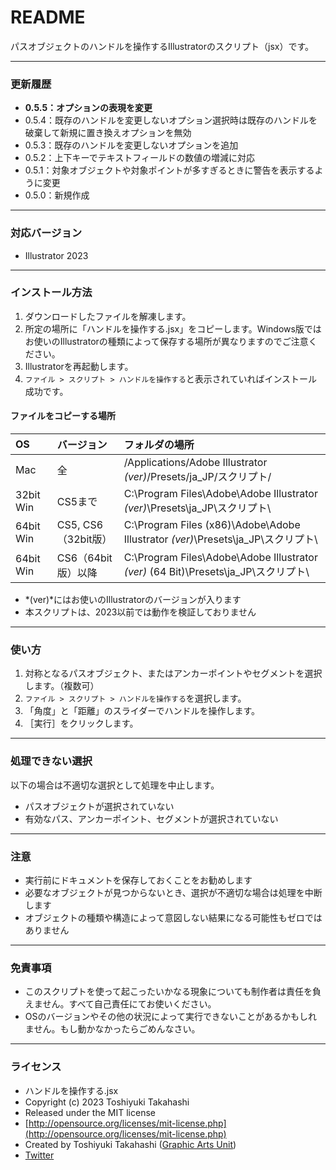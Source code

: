 # README

パスオブジェクトのハンドルを操作するIllustratorのスクリプト（jsx）です。

-----

### 更新履歴

* **0.5.5：オプションの表現を変更**
* 0.5.4：既存のハンドルを変更しないオプション選択時は既存のハンドルを破棄して新規に置き換えオプションを無効
* 0.5.3：既存のハンドルを変更しないオプションを追加
* 0.5.2：上下キーでテキストフィールドの数値の増減に対応
* 0.5.1：対象オブジェクトや対象ポイントが多すぎるときに警告を表示するように変更
* 0.5.0：新規作成

-----

### 対応バージョン

* Illustrator 2023

-----

### インストール方法

1. ダウンロードしたファイルを解凍します。
2. 所定の場所に「ハンドルを操作する.jsx」をコピーします。Windows版ではお使いのIllustratorの種類によって保存する場所が異なりますのでご注意ください。
3. Illustratorを再起動します。
4. `ファイル > スクリプト > ハンドルを操作する`と表示されていればインストール成功です。

#### ファイルをコピーする場所

| OS | バージョン | フォルダの場所 |
|:-----|:-----|:-----|
| Mac | 全 | /Applications/Adobe Illustrator *(ver)*/Presets/ja_JP/スクリプト/ |
| 32bit Win | CS5まで | C:\Program Files\Adobe\Adobe Illustrator *(ver)*\Presets\ja_JP\スクリプト\ |
| 64bit Win | CS5, CS6（32bit版） | C:\Program Files (x86)\Adobe\Adobe Illustrator *(ver)*\Presets\ja_JP\スクリプト\ |
| 64bit Win | CS6（64bit版）以降 | C:\Program Files\Adobe\Adobe Illustrator *(ver)* (64 Bit)\Presets\ja_JP\スクリプト\ |

* *(ver)*にはお使いのIllustratorのバージョンが入ります
* 本スクリプトは、2023以前では動作を検証しておりません

-----

### 使い方

1. 対称となるパスオブジェクト、またはアンカーポイントやセグメントを選択します。（複数可）
2. `ファイル > スクリプト > ハンドルを操作する`を選択します。
3. 「角度」と「距離」のスライダーでハンドルを操作します。
4. ［実行］をクリックします。

-----

### 処理できない選択

以下の場合は不適切な選択として処理を中止します。

* パスオブジェクトが選択されていない
* 有効なパス、アンカーポイント、セグメントが選択されていない

-----

### 注意

* 実行前にドキュメントを保存しておくことをお勧めします
* 必要なオブジェクトが見つからないとき、選択が不適切な場合は処理を中断します
* オブジェクトの種類や構造によって意図しない結果になる可能性もゼロではありません

-----

### 免責事項

* このスクリプトを使って起こったいかなる現象についても制作者は責任を負えません。すべて自己責任にてお使いください。
* OSのバージョンやその他の状況によって実行できないことがあるかもしれません。もし動かなかったらごめんなさい。

-----

### ライセンス

* ハンドルを操作する.jsx
* Copyright (c) 2023 Toshiyuki Takahashi
* Released under the MIT license
* [http://opensource.org/licenses/mit-license.php](http://opensource.org/licenses/mit-license.php)
* Created by Toshiyuki Takahashi ([Graphic Arts Unit](http://www.graphicartsunit.com/))
* [Twitter](https://twitter.com/gautt)
